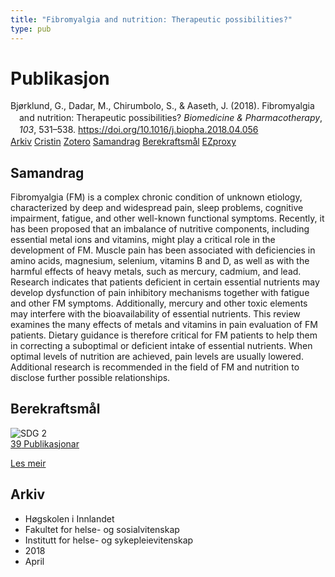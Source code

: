 ```yaml
---
title: "Fibromyalgia and nutrition: Therapeutic possibilities?"
type: pub
---
```

<h1>Publikasjon</h1>
<article id="csl-bib-container-BK3E5SZF" class="csl-bib-container">
  <div class="csl-bib-body" style="line-height: 1.35; padding-left: 1em; text-indent:-1em;">
  <div class="csl-entry">Bj&#xF8;rklund, G., Dadar, M., Chirumbolo, S., &amp; Aaseth, J. (2018). Fibromyalgia and nutrition: Therapeutic possibilities? <i>Biomedicine &amp; Pharmacotherapy</i>, <i>103</i>, 531&#x2013;538. <a href="https://doi.org/10.1016/j.biopha.2018.04.056">https://doi.org/10.1016/j.biopha.2018.04.056</a></div>
</div>
  <div class="csl-bib-buttons">
    <a href="#taxonomy-article-BK3E5SZF" class="csl-bib-button">Arkiv</a>
    <a href="https://app.cristin.no/results/show.jsf?id=1581033" alt="Cristin URL" class="csl-bib-button">Cristin</a>
    <a href="http://zotero.org/groups/5022929/items/BK3E5SZF" alt="Zotero URL" class="csl-bib-button">Zotero</a>
    <a href="#abstract-article-BK3E5SZF" class="csl-bib-button">Samandrag</a>
    <a href="#sdg-article-BK3E5SZF" class="csl-bib-button">Berekraftsmål</a>
    <a href="http://ezproxy.inn.no/login?url=https://doi.org/10.1016/j.biopha.2018.04.056" class="csl-bib-button">EZproxy</a>
  </div>
  <div id="csl-bib-meta-container-BK3E5SZF"></div>
</article>
<div id="csl-bib-meta-BK3E5SZF" class="csl-bib-meta">
  <article id="abstract-article-BK3E5SZF" class="abstract-article">
    <h1>Samandrag</h1>
    Fibromyalgia (FM) is a complex chronic condition of unknown etiology, characterized by deep and widespread pain, sleep problems, cognitive impairment, fatigue, and other well-known functional symptoms. Recently, it has been proposed that an imbalance of nutritive components, including essential metal ions and vitamins, might play a critical role in the development of FM. Muscle pain has been associated with deficiencies in amino acids, magnesium, selenium, vitamins B and D, as well as with the harmful effects of heavy metals, such as mercury, cadmium, and lead. Research indicates that patients deficient in certain essential nutrients may develop dysfunction of pain inhibitory mechanisms together with fatigue and other FM symptoms. Additionally, mercury and other toxic elements may interfere with the bioavailability of essential nutrients. This review examines the many effects of metals and vitamins in pain evaluation of FM patients. Dietary guidance is therefore critical for FM patients to help them in correcting a suboptimal or deficient intake of essential nutrients. When optimal levels of nutrition are achieved, pain levels are usually lowered. Additional research is recommended in the field of FM and nutrition to disclose further possible relationships.
  </article>
  <article id="sdg-article-BK3E5SZF" class="sdg-article">
    <h1>Berekraftsmål</h1>
    <div class="sdg-container"><div id="sdg2" class="sdg">
<img src="{{< params subfolder >}}images/sdg/sdg02_no.png" class="image" alt="SDG 2">
<div class="sdg-overlay">
<a href="{{< params subfolder >}}no/archive/?sdg=2#archive" class="sdg-publication-count"><span>39</span> Publikasjonar</a>
<p><a href="https://www.fn.no/om-fn/fns-baerekraftsmaal/utrydde-sult?lang=nno-NO" class="sdg-read-more">Les meir</a></p>
</div>
</div></div>
  </article>
  <article id="taxonomy-article-BK3E5SZF" class="taxonomy-article">
    <h1>Arkiv</h1>
    <ul>
      <li>Høgskolen i Innlandet</li>
      <li>Fakultet for helse- og sosialvitenskap</li>
      <li>Institutt for helse- og sykepleievitenskap</li>
      <li>2018</li>
      <li>April</li>
    </ul>
  </article>
</div>
